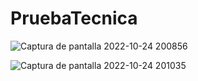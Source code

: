 # PruebaTecnica

![Captura de pantalla 2022-10-24 200856](https://user-images.githubusercontent.com/96245472/197647437-b13443a3-2ef0-4dff-a243-a6311ba3802a.jpg)

![Captura de pantalla 2022-10-24 201035](https://user-images.githubusercontent.com/96245472/197647445-50ea958f-1fea-46d4-aa11-5a497c197062.jpg)
